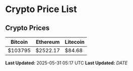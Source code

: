 # Crypto Price List

## Crypto Prices
| Bitcoin | Ethereum | Litecoin |
| ------- | -------- | -------- |
| $103795 | $2522.17 | $84.68 |
**Last Updated:** 2025-05-31 05:17 UTC
**Last Updated:** $DATE$
